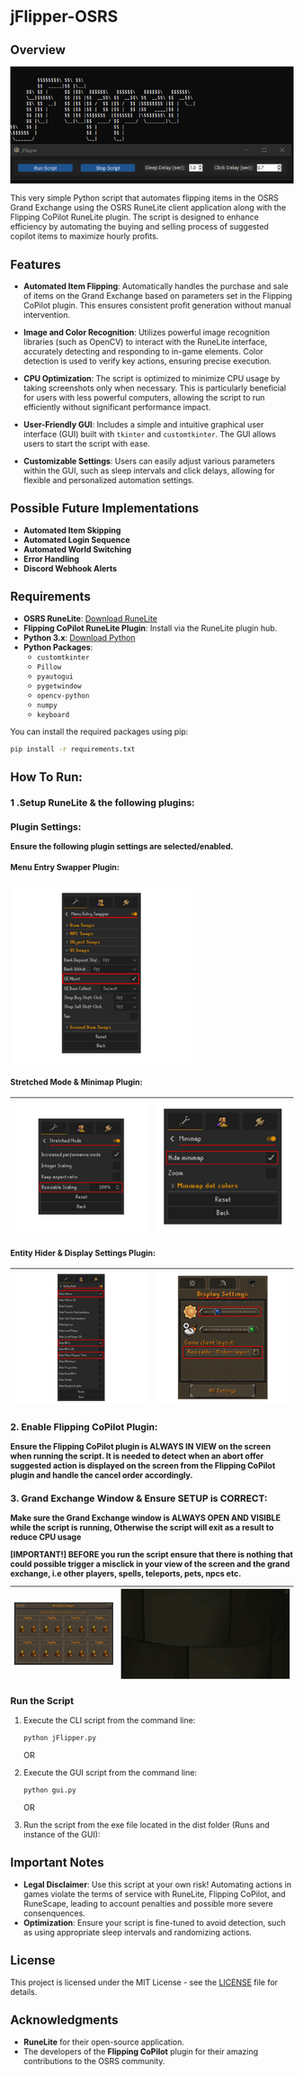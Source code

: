 # jFlipper-OSRS

## Overview

![GUI](src/images/settings/guiexample.png)

This very simple Python script that automates flipping items in the OSRS Grand Exchange using the OSRS RuneLite client application along with the Flipping CoPilot RuneLite plugin. The script is designed to enhance efficiency by automating the buying and selling process of suggested copilot items to maximize hourly profits.

## Features

- **Automated Item Flipping**: Automatically handles the purchase and sale of items on the Grand Exchange based on parameters set in the Flipping CoPilot plugin. This ensures consistent profit generation without manual intervention.

- **Image and Color Recognition**: Utilizes powerful image recognition libraries (such as OpenCV) to interact with the RuneLite interface, accurately detecting and responding to in-game elements. Color detection is used to verify key actions, ensuring precise execution.

- **CPU Optimization**: The script is optimized to minimize CPU usage by taking screenshots only when necessary. This is particularly beneficial for users with less powerful computers, allowing the script to run efficiently without significant performance impact.

- **User-Friendly GUI**: Includes a simple and intuitive graphical user interface (GUI) built with `tkinter` and `customtkinter`. The GUI allows users to start the script with ease.

- **Customizable Settings**: Users can easily adjust various parameters within the GUI, such as sleep intervals and click delays, allowing for flexible and personalized automation settings.

## Possible Future Implementations

- **Automated Item Skipping**
- **Automated Login Sequence**
- **Automated World Switching**
- **Error Handling**
- **Discord Webhook Alerts**

## Requirements

- **OSRS RuneLite**: [Download RuneLite](https://runelite.net/)
- **Flipping CoPilot RuneLite Plugin**: Install via the RuneLite plugin hub.
- **Python 3.x**: [Download Python](https://www.python.org/)
- **Python Packages**:
  - `customtkinter`
  - `Pillow`
  - `pyautogui`
  - `pygetwindow`
  - `opencv-python`
  - `numpy`
  - `keyboard`

You can install the required packages using pip:

```bash
pip install -r requirements.txt
```

## How To Run:

### 1 .Setup RuneLite & the following plugins:

### Plugin Settings:

**Ensure the following plugin settings are selected/enabled.**

#### Menu Entry Swapper Plugin:

![Menu Entry Swapper](src/images/settings/menuentryswapper.png)

#### Stretched Mode & Minimap Plugin:

| ![Stretched Mode](src/images/settings/stretchedmode.png) | ![Minimap](src/images/settings/minimap.png) |
| :------------------------------------------------------: | :-----------------------------------------: |

#### Entity Hider & Display Settings Plugin:

| ![Entity Hider](src/images/settings/entityhider.png) | ![Display Settings](src/images/settings/displaysettings.png) |
| :--------------------------------------------------: | :----------------------------------------------------------: |

### 2. Enable Flipping CoPilot Plugin:

**Ensure the Flipping CoPilot plugin is **ALWAYS IN VIEW** on the screen when running the script. It is needed to detect when an abort offer suggested action is displayed on the screen from the Flipping CoPilot plugin and handle the cancel order accordingly.**

### 3. Grand Exchange Window & Ensure SETUP is CORRECT:

**Make sure the Grand Exchange window is **ALWAYS OPEN AND VISIBLE** while the script is running, Otherwise the script will exit as a result to reduce CPU usage**

**[IMPORTANT!] BEFORE you run the script ensure that there is nothing that could possible trigger a misclick in your view of the screen and the grand exchange, i.e other players, spells, teleports, pets, npcs etc.**

| ![Grand Exchange Window](src/images/settings/ge.png) | ![Blank Screen Example](src/images/settings/blank.png) |
| :--------------------------------------------------: | :----------------------------------------------------: |

### Run the Script

1. Execute the CLI script from the command line:

   ```bash
   python jFlipper.py
   ```

   OR

2. Execute the GUI script from the command line:

   ```bash
   python gui.py
   ```

   OR

3. Run the script from the exe file located in the dist folder (Runs and instance of the GUI):

## Important Notes

- **Legal Disclaimer**: Use this script at your own risk! Automating actions in games violate the terms of service with RuneLite, Flipping CoPilot, and RuneScape, leading to account penalties and possible more severe consenquences.
- **Optimization**: Ensure your script is fine-tuned to avoid detection, such as using appropriate sleep intervals and randomizing actions.

## License

This project is licensed under the MIT License - see the [LICENSE](LICENSE) file for details.

## Acknowledgments

- **RuneLite** for their open-source application.
- The developers of the **Flipping CoPilot** plugin for their amazing contributions to the OSRS community.
